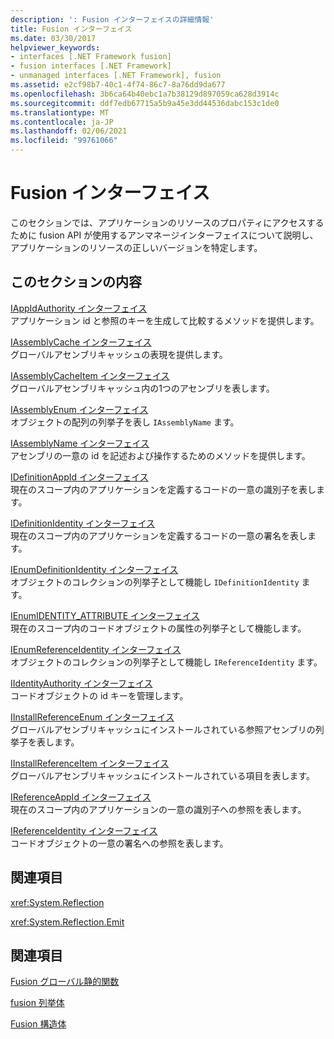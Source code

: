 ```yaml
---
description: ': Fusion インターフェイスの詳細情報'
title: Fusion インターフェイス
ms.date: 03/30/2017
helpviewer_keywords:
- interfaces [.NET Framework fusion]
- fusion interfaces [.NET Framework]
- unmanaged interfaces [.NET Framework], fusion
ms.assetid: e2cf98b7-40c1-4f74-86c7-8a76dd9da677
ms.openlocfilehash: 3b6ca64b40ebc1a7b38129d897059ca628d3914c
ms.sourcegitcommit: ddf7edb67715a5b9a45e3dd44536dabc153c1de0
ms.translationtype: MT
ms.contentlocale: ja-JP
ms.lasthandoff: 02/06/2021
ms.locfileid: "99761066"
---
```

# <a name="fusion-interfaces"></a>Fusion インターフェイス

このセクションでは、アプリケーションのリソースのプロパティにアクセスするために fusion API が使用するアンマネージインターフェイスについて説明し、アプリケーションのリソースの正しいバージョンを特定します。  
  
## <a name="in-this-section"></a>このセクションの内容  

 [IAppIdAuthority インターフェイス](iappidauthority-interface.md)  
 アプリケーション id と参照のキーを生成して比較するメソッドを提供します。  
  
 [IAssemblyCache インターフェイス](iassemblycache-interface.md)  
 グローバルアセンブリキャッシュの表現を提供します。  
  
 [IAssemblyCacheItem インターフェイス](iassemblycacheitem-interface.md)  
 グローバルアセンブリキャッシュ内の1つのアセンブリを表します。  
  
 [IAssemblyEnum インターフェイス](iassemblyenum-interface.md)  
 オブジェクトの配列の列挙子を表し `IAssemblyName` ます。  
  
 [IAssemblyName インターフェイス](iassemblyname-interface.md)  
 アセンブリの一意の id を記述および操作するためのメソッドを提供します。  
  
 [IDefinitionAppId インターフェイス](idefinitionappid-interface.md)  
 現在のスコープ内のアプリケーションを定義するコードの一意の識別子を表します。  
  
 [IDefinitionIdentity インターフェイス](idefinitionidentity-interface.md)  
 現在のスコープ内のアプリケーションを定義するコードの一意の署名を表します。  
  
 [IEnumDefinitionIdentity インターフェイス](ienumdefinitionidentity-interface.md)  
 オブジェクトのコレクションの列挙子として機能し `IDefinitionIdentity` ます。  
  
 [IEnumIDENTITY_ATTRIBUTE インターフェイス](ienumidentity-attribute-interface.md)  
 現在のスコープ内のコードオブジェクトの属性の列挙子として機能します。  
  
 [IEnumReferenceIdentity インターフェイス](ienumreferenceidentity-interface.md)  
 オブジェクトのコレクションの列挙子として機能し `IReferenceIdentity` ます。  
  
 [IIdentityAuthority インターフェイス](iidentityauthority-interface.md)  
 コードオブジェクトの id キーを管理します。  
  
 [IInstallReferenceEnum インターフェイス](iinstallreferenceenum-interface.md)  
 グローバルアセンブリキャッシュにインストールされている参照アセンブリの列挙子を表します。  
  
 [IInstallReferenceItem インターフェイス](iinstallreferenceitem-interface.md)  
 グローバルアセンブリキャッシュにインストールされている項目を表します。  
  
 [IReferenceAppId インターフェイス](ireferenceappid-interface.md)  
 現在のスコープ内のアプリケーションの一意の識別子への参照を表します。  
  
 [IReferenceIdentity インターフェイス](ireferenceidentity-interface.md)  
 コードオブジェクトの一意の署名への参照を表します。  
  
## <a name="reference"></a>関連項目  

 <xref:System.Reflection>  
  
 <xref:System.Reflection.Emit>  
  
## <a name="related-sections"></a>関連項目  

 [Fusion グローバル静的関数](fusion-global-static-functions.md)  
  
 [fusion 列挙体](fusion-enumerations.md)  
  
 [Fusion 構造体](fusion-structures.md)
